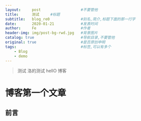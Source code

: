 ```yaml
---
layout:     post                  #不要管他
title:      测试     #标题
subtitle:   blog_re0              #别名,简介,标题下面的那一行字
date:       2020-01-21            #发表时间
author:     Fe                    #作者
header-img: img/post-bg-rwd.jpg   #背景图片
catalog: true                     #导航目录,不要管他
original: true                    #是否原创申明
tags:                             #标签,可以有多个
    - Blog
    - demo
---
```

>测试
>洛的测试
>hellO
>博客
# 博客第一个文章
## 前言
